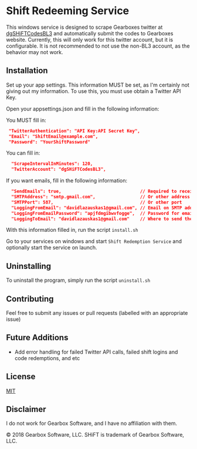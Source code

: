 # Shift Redeeming Service

This windows service is designed to scrape Gearboxes twitter at [dgSHiFTCodesBL3](https://twitter.com/dgSHiFTCodesBL3) and automatically submit the codes to Gearboxes website. Currently, this will only work for this twitter account, but it is configurable. It is not recommended to not use the non-BL3 account, as the behavior may not work.

## Installation

Set up your app settings. This information MUST be set, as I'm certainly not giving out my information.
To use this, you must use obtain a Twitter API Key.

Open your appsettings.json and fill in the following information:

You MUST fill in:

```json
 "TwitterAuthentication": "API Key:API Secret Key",
 "Email": "ShiftEmail@example.com",
 "Password": "YourShiftPassword"
```
You can fill in:
```json
  "ScrapeIntervalInMinutes": 120,
  "TwitterAccount": "dgSHiFTCodesBL3",
```

If you want emails, fill in the following information:
```json
  "SendEmails": true,                              // Required to receive emails
  "SMTPAddress": "smtp.gmail.com",                 // Or other address
  "SMTPPort": 587,                                 // Or other port
  "LoggingFromEmail": "davidlazauskas1@gmail.com", // Email on SMTP address
  "LoggingFromEmailPassword": "apjfdmgibwvfogge",  // Password for email on SMTP address
  "LoggingToEmail": "davidlazauskas1@gmail.com"    // Where to send the emails
```

With this information filled in, run the script ```install.sh```

Go to your services on windows and start ```Shift Redemption Service``` and optionally start the service on launch.

## Uninstalling

To uninstall the program, simply run the script ```uninstall.sh```

## Contributing
Feel free to submit any issues or pull requests (labelled with an appropriate issue)

## Future Additions
- Add error handling for failed Twitter API calls, failed shift logins and code redemptions, and etc

## License
[MIT](https://choosealicense.com/licenses/mit/)

## Disclaimer
I do not work for Gearbox Software, and I have no affiliation with them.

© 2018 Gearbox Software, LLC. SHiFT is trademark of Gearbox Software, LLC.